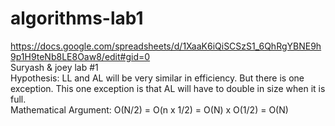 # algorithms-lab1
https://docs.google.com/spreadsheets/d/1XaaK6iQiSCSzS1_6QhRgYBNE9h9p1H9teNb8LE8Oaw8/edit#gid=0  
Suryash &amp; joey lab #1  
Hypothesis: LL and AL will be very similar in efficiency. But there is one exception. This one exception is that AL will have to double in size when it is full.  
Mathematical Argument: O(N/2) = O(n x 1/2) = O(N) x O(1/2) = O(N)
